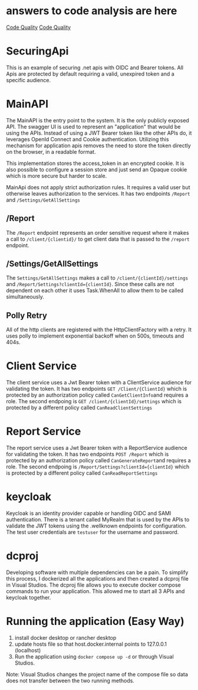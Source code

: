 # answers to code analysis are here
[Code Quality](/CodeAnalysis-CodeQuality)
[Code Quality](/CodeAnalysis-MethodOverrides)

# SecuringApi

This is an example of securing .net apis with OIDC and Bearer tokens. All Apis are protected by default requiring a valid, unexpired token and a specific audience. 

# MainAPI

The MainAPI is the entry point to the system. It is the only publicly exposed API. The swagger UI is used to represent an "application" that would be using the APIs. 
Instead of using a JWT Bearer token like the other APIs do, it leverages OpenId Connect and Cookie authentication. Utilizing this mechanism for application apis removes the need to store the token directly on the browser, in a readable format. 

This implementation stores the access_token in an encrypted cookie. It is also possible to configure a session store and just send an Opaque cookie which is more secure but harder to scale. 

MainApi does not apply strict authorization rules. It requires a valid user but otherwise leaves authorization to the services. It has two endpoints `/Report` and `/Settings/GetAllSettings`

## /Report

The `/Report` endpoint represents an order sensitive request where it makes a call to `/client/{clientid}/` to get client data that is passed to the `/report` endpoint. 

## /Settings/GetAllSettings

The `Settings/GetAllSettings` makes a call to `/client/{clientId}/settings` and `/Report/Settings?clientId={clientId}`. Since these calls are not dependent on each other it uses Task.WhenAll to allow them to be called simultaneously. 

## Polly Retry

All of the http clients are registered with the HttpClientFactory with a retry. It uses polly to implement exponential backoff when on 500s, timeouts and 404s. 


# Client Service

The client service uses a Jwt Bearer token with a ClientService audience for validating the token. It has two endpoints `GET /Client/{ClientId}` which is protected by an authorization policy called `CanGetClientInfo`and requires a role. The second endpoing is `GET /client/{clientId}/settings` which is protected by a different policy called `CanReadClientSettings`

# Report Service

The report service uses a Jwt Bearer token with a ReportService audience for validating the token. It has two endpoints `POST /Report` which is protected by an authorization policy called `CanGenerateReport`and requires a role. The second endpoing is `/Report/Settings?clientId={clientId}` which is protected by a different policy called `CanReadReportSettings`

# keycloak

Keycloak is an identity provider capable or handling OIDC and SAMl authentication. There is a tenant called MyRealm that is used by the APIs to validate the JWT tokens using the .wellknown endpoints for configuration. The test user credentials are `testuser` for the username and password. 

# dcproj

Developing software with multiple dependencies can be a pain. To simplify this process, I dockerized all the applications and then created a dcproj file in Visual Studios. The dcproj file allows you to execute docker compose commands to run your application. This allowed me to start all 3 APIs and keycloak together. 

# Running the application (Easy Way)

1. install docker desktop or rancher desktop 
2. update hosts file so that host.docker.internal points to 127.0.0.1 (localhost)
3. Run the application using `docker compose up -d` or through Visual Studios. 

Note: Visual Studios changes the project name of the compose file so data does not transfer between the two running methods.    